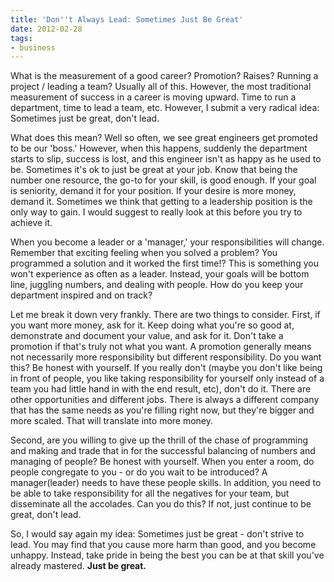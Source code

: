 ```yaml
---
title: 'Don''t Always Lead: Sometimes Just Be Great'
date: 2012-02-28
tags:
- business
---
```

What is the measurement of a good career?  Promotion?  Raises?  Running a project / leading a team?  Usually all of this.  However, the most traditional measurement of success in a career is moving upward.  Time to run a department, time to lead a team, etc.  However, I submit a very radical idea: Sometimes just be great, don't lead.  

<!--more-->

What does this mean?  Well so often, we see great engineers get promoted to be our 'boss.'  However, when this happens, suddenly the department starts to slip, success is lost, and this engineer isn't as happy as he used to be.  Sometimes it's ok to just be great at your job.  Know that being the number one resource, the go-to for your skill, is good enough.  If your goal is seniority, demand it for your position. If your desire is more money, demand it.  Sometimes we think that getting to a leadership position is the only way to gain.  I would suggest to really look at this before you try to achieve it.

When you become a leader or a 'manager,' your responsibilities will change.  Remember that exciting feeling when you solved a problem?  You programmed a solution and it worked the first time!?  This is something you won't experience as often as a leader.  Instead, your goals will be bottom line, juggling numbers, and dealing with people.  How do you keep your department inspired and on track?  

Let me break it down very frankly.  There are two things to consider.  First, if you want more money, ask for it.  Keep doing what you're so good at, demonstrate and document your value, and ask for it.  Don't take a promotion if that's truly not what you want.  A promotion generally means not necessarily more responsibility but different responsibility.  Do you want this?  Be honest with yourself.  If you really don't (maybe you don't like being in front of people, you like taking responsibility for yourself only instead of a team you had little hand in with the end result, etc), don't do it.  There are other opportunities and different jobs.  There is always a different company that has the same needs as you're filling right now, but they're bigger and more scaled.  That will translate into more money.

Second, are you willing to give up the thrill of the chase of programming and making and trade that in for the successful balancing of numbers and managing of people?  Be honest with yourself.  When you enter a room, do people congregate to you - or do you wait to be introduced?  A manager(leader) needs to have these people skills.  In addition, you need to be able to take responsibility for all the negatives for your team, but disseminate all the accolades.  Can you do this?  If not, just continue to be great, don't lead.

So, I would say again my idea: Sometimes just be great - don't strive to lead.  You may find that you cause more harm than good, and you become unhappy.  Instead, take pride in being the best you can be at that skill you've already mastered.  **Just be great.**
